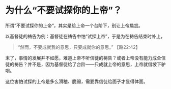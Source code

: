 # 为什么“不要试探你的上帝”？

所谓”不要试探你的上帝“，其实是给上帝一个台阶下，别让上帝尴尬。


以基督徒的祷告为例：基督徒在祷告中怕“试探上帝”，于是为在祷告结束时补上，

> “然而，不要成就我的意思，只要成就你的意思。” 【路22:42】

末了，事情的发展并不如愿，难道上帝不听信徒的祷告？或者上帝没有能力成全信徒的祷告？并不是，因为基督徒给了台阶——只成就上帝的意思，上帝就借坡下驴呗。

这位害怕试探的上帝是多么滑稽、脆弱，需要靠信徒给面子才显得体面。